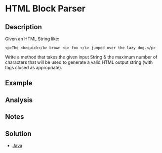 # HTML Block Parser

## Description

Given an HTML String like:

```
<p>The <b>quick</b> brown <i> fox </i> jumped over the lazy dog.</p>
```

Write a method that takes the given input String & the maximum number of characters that will be used to generate a valid HTML output string (with tags closed as appropriate).

## Example


## Analysis


## Notes


## Solution
 - [Java](Solution.java)